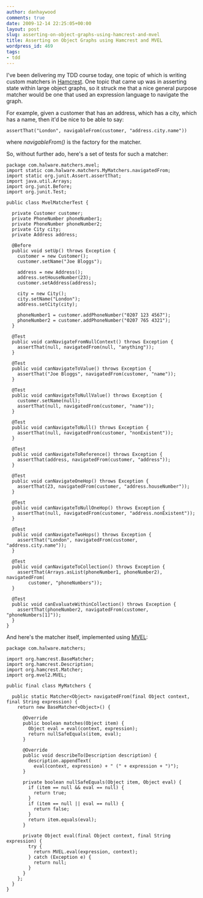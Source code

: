 ```yaml
---
author: danhaywood
comments: true
date: 2009-12-14 22:25:05+00:00
layout: post
slug: asserting-on-object-graphs-using-hamcrest-and-mvel
title: Asserting on Object Graphs using Hamcrest and MVEL
wordpress_id: 469
tags:
- tdd
---
```


I've been delivering my TDD course today, one topic of which is writing custom matchers in [Hamcrest](http://code.google.com/p/hamcrest/).  One topic that came up was in asserting state within large object graphs, so it struck me that a nice general purpose matcher would be one that used an expression language to navigate the graph.

For example, given a customer that has an address, which has a city, which has a name, then it'd be nice to be able to say:

`assertThat("London", navigableFrom(customer, "address.city.name"))`

where _navigableFrom()_ is the factory for the matcher.

So, without further ado, here's a set of tests for such a matcher:<!-- more -->

    
    package com.halware.matchers.mvel;
    import static com.halware.matchers.MyMatchers.navigatedFrom;
    import static org.junit.Assert.assertThat;
    import java.util.Arrays;
    import org.junit.Before;
    import org.junit.Test;
    
    public class MvelMatcherTest {
    
      private Customer customer;
      private PhoneNumber phoneNumber1;
      private PhoneNumber phoneNumber2;
      private City city;
      private Address address;
    
      @Before
      public void setUp() throws Exception {
        customer = new Customer();
        customer.setName("Joe Bloggs");
    
        address = new Address();
        address.setHouseNumber(23);
        customer.setAddress(address);
    
        city = new City();
        city.setName("London");
        address.setCity(city);
    
        phoneNumber1 = customer.addPhoneNumber("0207 123 4567");
        phoneNumber2 = customer.addPhoneNumber("0207 765 4321");
      }
    
      @Test
      public void canNavigateFromNullContext() throws Exception {
        assertThat(null, navigatedFrom(null, "anything"));
      }
    
      @Test
      public void canNavigateToValue() throws Exception {
        assertThat("Joe Bloggs", navigatedFrom(customer, "name"));
      }
    
      @Test
      public void canNavigateToNullValue() throws Exception {
        customer.setName(null);
        assertThat(null, navigatedFrom(customer, "name"));
      }
    
      @Test
      public void canNavigateToNull() throws Exception {
        assertThat(null, navigatedFrom(customer, "nonExistent"));
      }
    
      @Test
      public void canNavigateToReference() throws Exception {
        assertThat(address, navigatedFrom(customer, "address"));
      }
    
      @Test
      public void canNavigateOneHop() throws Exception {
        assertThat(23, navigatedFrom(customer, "address.houseNumber"));
      }
    
      @Test
      public void canNavigateToNullOneHop() throws Exception {
        assertThat(null, navigatedFrom(customer, "address.nonExistent"));
      }
    
      @Test
      public void canNavigateTwoHops() throws Exception {
        assertThat("London", navigatedFrom(customer, "address.city.name"));
      }
    
      @Test
      public void canNavigateToCollection() throws Exception {
        assertThat(Arrays.asList(phoneNumber1, phoneNumber2), navigatedFrom(
            customer, "phoneNumbers"));
      }
    
      @Test
      public void canEvaluateWithinCollection() throws Exception {
        assertThat(phoneNumber2, navigatedFrom(customer, "phoneNumbers[1]"));
      }
    }
    



And here's the matcher itself, implemented using [MVEL](http://mvel.codehaus.org):

    
    package com.halware.matchers;
    
    import org.hamcrest.BaseMatcher;
    import org.hamcrest.Description;
    import org.hamcrest.Matcher;
    import org.mvel2.MVEL;
    
    public final class MyMatchers {
    
      public static Matcher<Object> navigatedFrom(final Object context, final String expression) {
        return new BaseMatcher<Object>() {
    
          @Override
          public boolean matches(Object item) {
            Object eval = eval(context, expression);
            return nullSafeEquals(item, eval);
          }
    
          @Override
          public void describeTo(Description description) {
            description.appendText(
              eval(context, expression) + " (" + expression + ")");
          }
    
          private boolean nullSafeEquals(Object item, Object eval) {
            if (item == null && eval == null) {
              return true;
            }
            if (item == null || eval == null) {
              return false;
            }
            return item.equals(eval);
          }
    
          private Object eval(final Object context, final String expression) {
            try {
              return MVEL.eval(expression, context);
            } catch (Exception e) {
              return null;
            }
          }
        };
      }
    }
    
